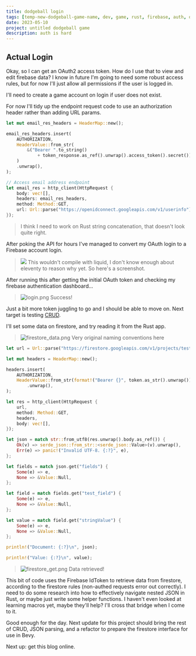 ```yaml
---
title: dodgeball login
tags: [temp-new-dodgeball-game-name, dev, game, rust, firebase, auth, oauth2, firestore]
date: 2023-05-10
project: untitled dodgeball game
description: auth is hard
---
```


## Actual Login

Okay, so I can get an OAuth2 access token. How do I use that to view and edit firebase data?
I know in future I'm going to need some robust access rules, but for now I'll just allow all permissions if the user is logged in.

I'll need to create a game account on login if user does not exist.

For now I'll tidy up the endpoint request code to use an authorization header rather than adding URL params.

```rust
let mut email_res_headers = HeaderMap::new();

email_res_headers.insert(
    AUTHORIZATION,
    HeaderValue::from_str(
        &("Bearer ".to_string()
            + token_response.as_ref().unwrap().access_token().secret()),
    )
    .unwrap(),
);

// Access email address endpoint
let email_res = http_client(HttpRequest {
    body: vec![],
    headers: email_res_headers,
    method: Method::GET,
    url: Url::parse("https://openidconnect.googleapis.com/v1/userinfo").unwrap(),
});
```

> I think I need to work on Rust string concatenation, that doesn't look quite right.


After poking the API for hours I've managed to convert my OAuth login to a Firebase account login.

>![](/blog/img/dodgeball/nocompile.png)
> This wouldn't compile with liquid, I don't know enough about eleventy to reason why yet. So here's a screenshot.

After running this after getting the initial OAuth token and checking my firebase authentication dashboard...

>![login.png](/blog/img/dodgeball/login.png)
> Success!

Just a bit more token juggling to go and I should be able to move on. Next target is testing [CRUD](https://en.wikipedia.org/wiki/Create,_read,_update_and_delete).

I'll set some data on firestore, and try reading it from the Rust app.

>![firestore_data.png](/blog/img/dodgeball/firestore_data.png)
> Very original naming conventions here

```rust
let url = Url::parse("https://firestore.googleapis.com/v1/projects/test-auth-rs/databases/(default)/documents/test_collection/test_document").unwrap();

let mut headers = HeaderMap::new();

headers.insert(
    AUTHORIZATION,
    HeaderValue::from_str(format!("Bearer {}", token.as_str().unwrap()).as_str())
        .unwrap(),
);

let res = http_client(HttpRequest {
    url,
    method: Method::GET,
    headers,
    body: vec![],
});

let json = match str::from_utf8(res.unwrap().body.as_ref()) {
    Ok(v) => serde_json::from_str::<serde_json::Value>(v).unwrap(),
    Err(e) => panic!("Invalid UTF-8. {:?}", e),
};

let fields = match json.get("fields") {
    Some(e) => e,
    None => &Value::Null,
};

let field = match fields.get("test_field") {
    Some(e) => e,
    None => &Value::Null,
};

let value = match field.get("stringValue") {
    Some(e) => e,
    None => &Value::Null,
};

println!("Document: {:?}\n", json);

println!("Value: {:?}\n", value);
```

>![firestore_get.png](/blog/img/dodgeball/firestore_get.png)
> Data retrieved!

This bit of code uses the Firebase IdToken to retrieve data from firestore, according to the firestore rules (non-authed requests error out correctly). I need to do some research into how to effectively navigate nested JSON in Rust, or maybe just write some helper functions. I haven't even looked at learning macros yet, maybe they'll help? I'll cross that bridge when I come to it.

Good enough for the day. Next update for this project should bring the rest of CRUD, JSON parsing, and a refactor to prepare the firestore interface for use in Bevy.

Next up: get this blog online.